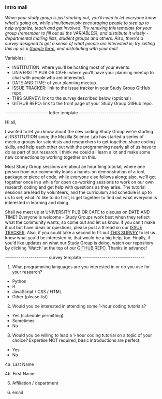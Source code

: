 ### Intro mail

*When your study group is just starting out, you'll need to let everyone know what's going on, while simultaneously encouraging people to step up to help organize, teach and get involved. Try remixing this template for your group (remember to fill out all the VARIABLES), and distribute it widely - departmental mailing lists, student groups and others. Also, there's a survey designed to get a sense of what people are interested in; try setting this up as a [Google form](https://www.google.com/forms/about/), and distributing with your mail.*

Variables:

 - INSTITUTION: where you'll be hosting most of your events.
 - UNIVERSITY PUB OR CAFE: where you'll have your planning meetup to chat with people who are interested.
 - DATE AND TIME: of your planning meetup.
 - ISSUE TRACKER: link to the issue tracker in your Study Group GitHub repo.
 - THIS SURVEY: link to the survey described below (optional)
 - GITHUB REPO: link to the front page of your Study Group GitHub repo.

---------------------- letter template --------------------------------

Hi all,

I wanted to let you know about the new coding Study Group we're starting at INSTITUTION soon; the Mozilla Science Lab has started a series of meetup groups for scientists and researchers to get together, share coding skills, and help each other out with the programming nearly all of us have to do as part of our research. I think we could all learn a lot and make some new connections by working together on this.

Most Study Group sessions are about an hour long tutorial, where one person from our community leads a hands-on demonstration of a tool, package or piece of code, while everyone else follows along; also, we'll get together once in a while for open co-working sessions to work on our own research coding and get help with questions as they arise. The tutorial sessions are lead by volunteers, and the curriculum and schedule is up to us to set; what I'd like to do first, is get together to find out what everyone is interested in learning and doing.

Shall we meet up at UNIVERSITY PUB OR CAFE to discuss on DATE AND TIME? Everyone is welcome - Study Groups work best when they reflect what the community wants, so come out and let us know. If you can't make it out but have ideas or questions, please post a thread on our [ISSUE TRACKER](). Also, if you could take a second to fill out [THIS SURVEY]() to let us know what you'd be interested in, that would be a big help, too. Finally, if you'd like updates on what our Study Group is doing, watch our repository by clicking 'Watch' at the top of our [GITHUB REPO](). Thanks in advance!


---------------------- survey template --------------------------------

1. What programming languages are you interested in or do you use for your research?

 - Python
 - R
 - JavaScript / CSS / HTML
 - Other (please list)

2. Would you be interested in attending some 1-hour coding tutorials?

 - Yes (schedule permitting)
 - Sometimes 
 - No

3. Would you be willing to lead a 1-hour coding tutorial on a topic of your choice? Expertise NOT required, basic introductions are perfect. 

 - Yes
 - No

4a. Last Name

4b. First Name

5. Affiliation / department

6. email